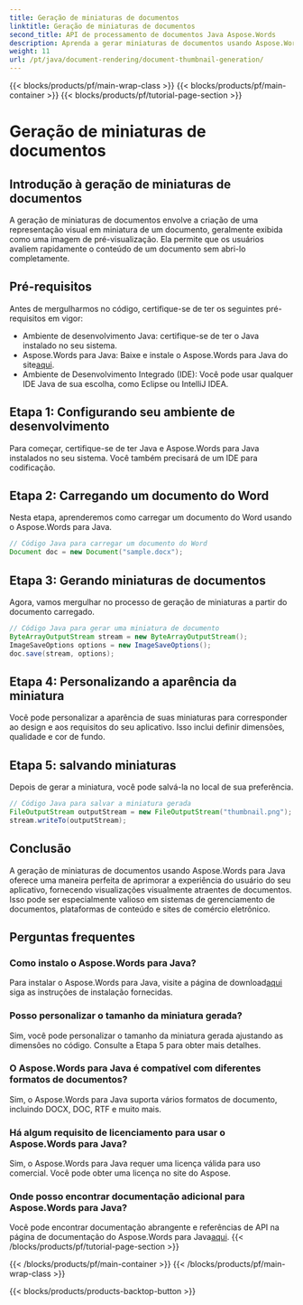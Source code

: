 ```yaml
---
title: Geração de miniaturas de documentos
linktitle: Geração de miniaturas de documentos
second_title: API de processamento de documentos Java Aspose.Words
description: Aprenda a gerar miniaturas de documentos usando Aspose.Words para Java. Melhore as experiências do usuário com visualizações visuais.
weight: 11
url: /pt/java/document-rendering/document-thumbnail-generation/
---
```


{{< blocks/products/pf/main-wrap-class >}}
{{< blocks/products/pf/main-container >}}
{{< blocks/products/pf/tutorial-page-section >}}

# Geração de miniaturas de documentos


## Introdução à geração de miniaturas de documentos

A geração de miniaturas de documentos envolve a criação de uma representação visual em miniatura de um documento, geralmente exibida como uma imagem de pré-visualização. Ela permite que os usuários avaliem rapidamente o conteúdo de um documento sem abri-lo completamente.

## Pré-requisitos

Antes de mergulharmos no código, certifique-se de ter os seguintes pré-requisitos em vigor:

- Ambiente de desenvolvimento Java: certifique-se de ter o Java instalado no seu sistema.
-  Aspose.Words para Java: Baixe e instale o Aspose.Words para Java do site[aqui](https://releases.aspose.com/words/java/).
- Ambiente de Desenvolvimento Integrado (IDE): Você pode usar qualquer IDE Java de sua escolha, como Eclipse ou IntelliJ IDEA.

## Etapa 1: Configurando seu ambiente de desenvolvimento

Para começar, certifique-se de ter Java e Aspose.Words para Java instalados no seu sistema. Você também precisará de um IDE para codificação.

## Etapa 2: Carregando um documento do Word

Nesta etapa, aprenderemos como carregar um documento do Word usando o Aspose.Words para Java.

```java
// Código Java para carregar um documento do Word
Document doc = new Document("sample.docx");
```

## Etapa 3: Gerando miniaturas de documentos

Agora, vamos mergulhar no processo de geração de miniaturas a partir do documento carregado.

```java
// Código Java para gerar uma miniatura de documento
ByteArrayOutputStream stream = new ByteArrayOutputStream();
ImageSaveOptions options = new ImageSaveOptions();
doc.save(stream, options);
```

## Etapa 4: Personalizando a aparência da miniatura

Você pode personalizar a aparência de suas miniaturas para corresponder ao design e aos requisitos do seu aplicativo. Isso inclui definir dimensões, qualidade e cor de fundo.

## Etapa 5: salvando miniaturas

Depois de gerar a miniatura, você pode salvá-la no local de sua preferência.

```java
// Código Java para salvar a miniatura gerada
FileOutputStream outputStream = new FileOutputStream("thumbnail.png");
stream.writeTo(outputStream);
```

## Conclusão

A geração de miniaturas de documentos usando Aspose.Words para Java oferece uma maneira perfeita de aprimorar a experiência do usuário do seu aplicativo, fornecendo visualizações visualmente atraentes de documentos. Isso pode ser especialmente valioso em sistemas de gerenciamento de documentos, plataformas de conteúdo e sites de comércio eletrônico.

## Perguntas frequentes

### Como instalo o Aspose.Words para Java?

Para instalar o Aspose.Words para Java, visite a página de download[aqui](https://releases.aspose.com/words/java/) siga as instruções de instalação fornecidas.

### Posso personalizar o tamanho da miniatura gerada?

Sim, você pode personalizar o tamanho da miniatura gerada ajustando as dimensões no código. Consulte a Etapa 5 para obter mais detalhes.

### O Aspose.Words para Java é compatível com diferentes formatos de documentos?

Sim, o Aspose.Words para Java suporta vários formatos de documento, incluindo DOCX, DOC, RTF e muito mais.

### Há algum requisito de licenciamento para usar o Aspose.Words para Java?

Sim, o Aspose.Words para Java requer uma licença válida para uso comercial. Você pode obter uma licença no site do Aspose.

### Onde posso encontrar documentação adicional para Aspose.Words para Java?

 Você pode encontrar documentação abrangente e referências de API na página de documentação do Aspose.Words para Java[aqui](https://reference.aspose.com/words/java/).
{{< /blocks/products/pf/tutorial-page-section >}}

{{< /blocks/products/pf/main-container >}}
{{< /blocks/products/pf/main-wrap-class >}}

{{< blocks/products/products-backtop-button >}}
